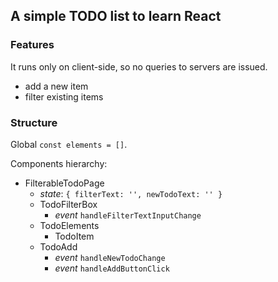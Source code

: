 A simple TODO list to learn React
---
### Features
It runs only on client-side, so no queries to servers are issued.
* add a new item
* filter existing items

### Structure
Global `const elements = []`.

Components hierarchy:
* FilterableTodoPage
  * *state*: `{ filterText: '', newTodoText: '' }`
  * TodoFilterBox
    * *event* `handleFilterTextInputChange`
  * TodoElements
    * TodoItem
  * TodoAdd
    * *event* `handleNewTodoChange`
    * *event* `handleAddButtonClick`
